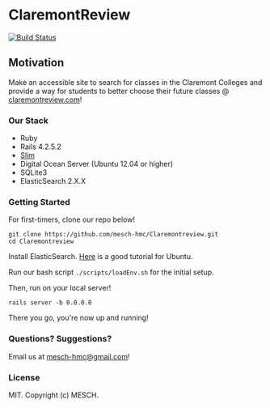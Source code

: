 # ClaremontReview

[![Build Status](https://travis-ci.org/mesch-hmc/Claremontreview.svg?branch=master)](https://travis-ci.org/mesch-hmc/Claremontreview)

## Motivation
Make an accessible site to search for classes in the Claremont Colleges and provide a way for students to better choose their future classes @ [claremontreview.com](claremontreview.com)!

### Our Stack
- Ruby
- Rails 4.2.5.2
- [Slim](http://www.rubydoc.info/gems/slim/frames)
- Digital Ocean Server (Ubuntu 12.04 or higher)
- SQLite3
- ElasticSearch 2.X.X

### Getting Started
For first-timers, clone our repo below!

``` shell
git clone https://github.com/mesch-hmc/Claremontreview.git
cd Claremontreview
```

Install ElasticSearch. [Here](https://www.digitalocean.com/community/tutorials/how-to-install-and-configure-elasticsearch-on-ubuntu-16-04) is a good tutorial for Ubuntu.

Run our bash script ```./scripts/loadEnv.sh``` for the initial setup.

Then, run on your local server!
``` shell
rails server -b 0.0.0.0
```
There you go, you're now up and running!

### Questions? Suggestions?
Email us at <mesch-hmc@gmail.com>!

### License
MIT. Copyright (c) MESCH.
